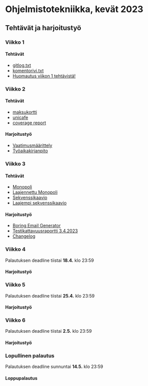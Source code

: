 # Ohjelmistotekniikka, kevät 2023

## Tehtävät ja harjoitustyö

### Viikko 1
#### Tehtävät
- [gitlog.txt](./laskarit/viikko1/gitlog.txt)
- [komentorivi.txt](./laskarit/viikko1/komentorivi.txt)
- [Huomautus viikon 1 tehtävistä!](./laskarit/viikko1/Huomautus%20viikon%201%20teht%C3%A4vist%C3%A4!)


### Viikko 2
#### Tehtävät
- [maksukortti](./laskarit/viikko2/maksukortti)
- [unicafe](./laskarit/viikko2/unicafe)
- [coverage report](https://github.com/SaijaGit/ot-harjoitustyo/blob/main/laskarit/viikko2/Screenshot%202023-03-23%20at%2003-09-46%20Coverage%20report.png)

#### Harjoitustyö
- [Vaatimusmäärittely](./BoringEmailGenerator/dokumentaatio/vaatimusmaarittely.md)
- [Työaikakirjanpito](./BoringEmailGenerator/dokumentaatio/tuntikirjanpito.md)


### Viikko 3
#### Tehtävät
- [Monopoli](./laskarit/viikko3/monopoli.md)
- [Laajennettu Monopoli](./laskarit/viikko3/laajennettu_monopoli.md)
- [Sekvenssikaavio](./laskarit/viikko3/sekvenssikaavio.md)
- [Laajempi sekvenssikaavio](./laskarit/viikko3/laajempi_sekvenssikaavio.md)

#### Harjoitustyö
- [Boring Email Generator](./BoringEmailGenerator)
- [Testikattavuusraportti 3.4.2023](./BoringEmailGenerator/dokumentaatio/testaus.md)
- [Changelog](./BoringEmailGenerator/dokumentaatio/Changelog.md)


### Viikko 4
Palautuksen deadline tiistai __18.4.__ klo 23:59
#### Harjoitustyö




### Viikko 5
Palautuksen deadline tiistai __25.4.__ klo 23:59
#### Harjoitustyö



### Viikko 6
Palautuksen deadline tiistai __2.5.__ klo 23:59
#### Harjoitustyö



### Lopullinen palautus
Palautuksen deadline sunnuntai __14.5.__ klo 23:59
#### Loppupalautus

